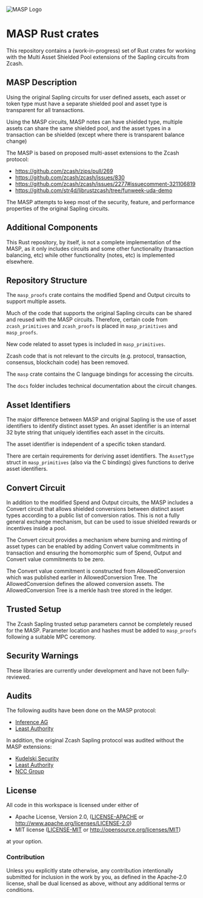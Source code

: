 ![MASP Logo](https://github.com/anoma/masp/blob/main/docs/logo.png)

# MASP Rust crates

This repository contains a (work-in-progress) set of Rust crates for
working with the Multi Asset Shielded Pool extensions of the Sapling circuits from Zcash.

## MASP Description

Using the original Sapling circuits for user defined assets, each asset or token type must have a separate shielded pool and asset type is transparent for all transactions. 

Using the MASP circuits, MASP notes can have shielded type, multiple assets can share the same shielded pool, and the asset types in a transaction can be shielded (except where there is transparent balance change)

The MASP is based on proposed multi-asset extensions to the Zcash protocol:

* https://github.com/zcash/zips/pull/269
* https://github.com/zcash/zcash/issues/830
* https://github.com/zcash/zcash/issues/2277#issuecomment-321106819 
* https://github.com/str4d/librustzcash/tree/funweek-uda-demo

The MASP attempts to keep most of the security, feature, and performance properties of the original Sapling circuits.

## Additional Components

This Rust repository, by itself, is not a complete implementation of the MASP, as it only includes circuits and some other functionality (transaction balancing, etc) while other functionality (notes, etc) is implemented elsewhere.

## Repository Structure

The `masp_proofs` crate contains the modified Spend and Output circuits to support multiple assets.

Much of the code that supports the original Sapling circuits can be shared and reused with the MASP circuits. Therefore, certain code from `zcash_primitives` and `zcash_proofs` is placed in `masp_primitives` and `masp_proofs`. 

New code related to asset types is included in `masp_primitives`. 

Zcash code that is not relevant to the circuits (e.g. protocol, transaction, consensus, blockchain code) has been removed.

The `masp` crate contains the C language bindings for accessing the circuits.

The `docs` folder includes technical documentation about the circuit changes.

## Asset Identifiers

The major difference between MASP and original Sapling is the use of asset identifiers to identify distinct asset types. An asset identifier is an internal 32 byte string that uniquely identifies each asset in the circuits. 

The asset identifier is independent of a specific token standard. 

There are certain requirements for deriving asset identifiers. The `AssetType` struct in `masp_primitives` (also via the C bindings) gives functions to derive asset identifiers.

## Convert Circuit

In addition to the modified Spend and Output circuits, the MASP includes a Convert circuit that allows shielded conversions between distinct asset types according to a public list of conversion ratios. This is not a fully general exchange mechanism, but can be used to issue shielded rewards or incentives inside a pool. 

The Convert circuit provides a mechanism where burning and minting of asset types can be enabled by adding Convert value commitments in transaction and ensuring the homomorphic sum of Spend, Output and Convert value commitments to be zero.

The Convert value commitment is constructed from AllowedConversion which was published earlier in AllowedConversion Tree. The AllowedConversion defines the allowed conversion assets. The AllowedConversion Tree is a merkle hash tree stored in the ledger.

## Trusted Setup

The Zcash Sapling trusted setup parameters cannot be completely reused for the MASP. Parameter location and hashes must be added to `masp_proofs` following a suitable MPC ceremony. 
## Security Warnings

These libraries are currently under development and have not been fully-reviewed.

## Audits

The following audits have been done on the MASP protocol:

* [Inference AG](https://github.com/anoma/namada/blob/main/audits/report-anoma-inference.pdf)
* [Least Authority](https://leastauthority.com/static/publications/LeastAuthority_Tezos_Foundation_Multi_Asset_Shielded_Pool_Audit_Report.pdf)

In addition, the original Zcash Sapling protocol was audited without the MASP extensions:

* [Kudelski Security](https://cybermashup.files.wordpress.com/2018/08/zcash-audit.pdf)
* [Least Authority](https://leastauthority.com/static/publications/LeastAuthority-Zcash-Overwinter%2BSapling-Specification-Final-Audit-Report.pdf)
* [NCC Group](https://research.nccgroup.com/wp-content/uploads/2020/07/NCC_Group_Zcash2018_Public_Report_2019-01-30_v1.3.pdf)

## License

All code in this workspace is licensed under either of

 * Apache License, Version 2.0, ([LICENSE-APACHE](LICENSE-APACHE) or http://www.apache.org/licenses/LICENSE-2.0)
 * MIT license ([LICENSE-MIT](LICENSE-MIT) or http://opensource.org/licenses/MIT)

at your option.

### Contribution

Unless you explicitly state otherwise, any contribution intentionally
submitted for inclusion in the work by you, as defined in the Apache-2.0
license, shall be dual licensed as above, without any additional terms or
conditions.
